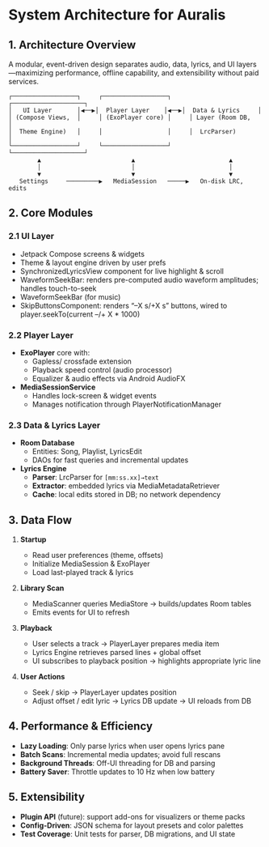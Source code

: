 # System Architecture for Auralis

## 1. Architecture Overview
A modular, event-driven design separates audio, data, lyrics, and UI layers—maximizing performance, offline capability, and extensibility without paid services.

```
┌──────────────────┐     ┌──────────────────┐     ┌────────────────────┐
│   UI Layer       │◀──▶│  Player Layer    │◀──▶│  Data & Lyrics     │
│ (Compose Views,  │     │ (ExoPlayer core) │     │ Layer (Room DB,    │
│  Theme Engine)   │     │                  │     │  LrcParser)        │
└──────────────────┘     └──────────────────┘     └────────────────────┘
        ▲                         ▲                          ▲
        │                         │                          │
        ▼                         ▼                          ▼
   Settings     ─────────▶   MediaSession   ─────▶   On-disk LRC, edits
```

## 2. Core Modules

### 2.1 UI Layer
- Jetpack Compose screens & widgets
- Theme & layout engine driven by user prefs
- SynchronizedLyricsView component for live highlight & scroll
- WaveformSeekBar: renders pre-computed audio waveform amplitudes; handles touch-to-seek
- WaveformSeekBar (for music)
- SkipButtonsComponent: renders “–X s/+X s” buttons, wired to player.seekTo(current –/+ X * 1000)


### 2.2 Player Layer
- **ExoPlayer** core with:
  - Gapless/ crossfade extension
  - Playback speed control (audio processor)
  - Equalizer & audio effects via Android AudioFX
- **MediaSessionService**
  - Handles lock-screen & widget events
  - Manages notification through PlayerNotificationManager

### 2.3 Data & Lyrics Layer
- **Room Database**  
  - Entities: Song, Playlist, LyricsEdit  
  - DAOs for fast queries and incremental updates
- **Lyrics Engine**  
  - **Parser**: LrcParser for `[mm:ss.xx]→text`
  - **Extractor**: embedded lyrics via MediaMetadataRetriever
  - **Cache**: local edits stored in DB; no network dependency

## 3. Data Flow

1. **Startup**
   - Read user preferences (theme, offsets)
   - Initialize MediaSession & ExoPlayer
   - Load last-played track & lyrics

2. **Library Scan**
   - MediaScanner queries MediaStore → builds/updates Room tables
   - Emits events for UI to refresh

3. **Playback**
   - User selects a track → PlayerLayer prepares media item
   - Lyrics Engine retrieves parsed lines + global offset
   - UI subscribes to playback position → highlights appropriate lyric line

4. **User Actions**
   - Seek / skip → PlayerLayer updates position
   - Adjust offset / edit lyric → Lyrics DB update → UI reloads from DB

## 4. Performance & Efficiency

- **Lazy Loading**: Only parse lyrics when user opens lyrics pane
- **Batch Scans**: Incremental media updates; avoid full rescans
- **Background Threads**: Off-UI threading for DB and parsing
- **Battery Saver**: Throttle updates to 10 Hz when low battery

## 5. Extensibility

- **Plugin API** (future): support add-ons for visualizers or theme packs
- **Config-Driven**: JSON schema for layout presets and color palettes
- **Test Coverage**: Unit tests for parser, DB migrations, and UI state
